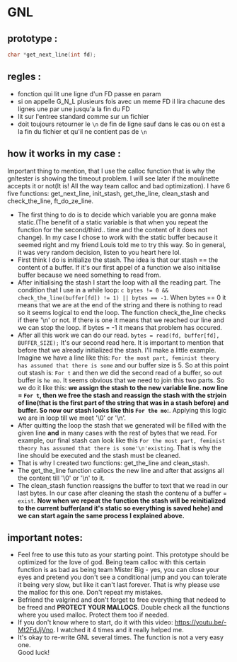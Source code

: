 # GNL

## prototype :
```c
char *get_next_line(int fd);
```
## regles :
- fonction qui lit une ligne d'un FD passe en param
- si on appelle G_N_L plusieurs fois avec un meme FD il lira chacune des lignes une par une jusqu'a la fin du FD
- lit sur l'entree standard comme sur un fichier
-  doit toujours retourner le ``` \n ``` de fin  de ligne sauf dans le cas ou on est a la fin du fichier et qu'il ne contient pas de ```\n```

## how it works in my case :
Important thing to mention, that I use the calloc function that is why the gnltester is showing the timeout problem. I will see later if the moulinette accepts it or not(It is! All the way team calloc and bad optimization). I have 6 five functions: get_next_line, init_stash, get_the_line, clean_stash and check_the_line, ft_do_ze_line. 
- The first thing to do is to decide which variable you are gonna make static.(The benefit of a static variable is that when you repeat the function for the second/third.. time and the content of it does not change). In my case I chose to work with the static buffer because it seemed right and my friend Louis told me to try this way. So in general, it was very random decision, listen to you heart here lol. 
- First think I do is initialize the stash. The idea is that our stash == the content of a buffer. If it's our first appel of a function we also initialise buffer because we need something to read from. 
- After initialising the stash I start the loop with all the reading part. The condition that I use in a while loop: ```c bytes != 0 && check_the_line(buffer[fd]) != 1) || bytes == -1```. When bytes == 0 it means that we are at the end of the string and there is nothing to read so it seems logical to end the loop. The function check_the_line checks if there '\n' or not. If there is one it means that we reached our line and we can stop the loop. if bytes = -1 it means that problem has occured. 
- After all this work we can do our read. ```bytes = read(fd, buffer[fd], BUFFER_SIZE);``` It's our second read here. It is important to mention that before that we already initialized the stash. I'll make a little example. Imagine we have a line like this: ``` For the most part, feminist theory has assumed that there is some ``` and our buffer size is 5. So at this point out stash is: ``` For t ``` and then we did the second read of a buffer, so out buffer is ```he mo```. It seems obvious that we need to join this two parts. So we do it like this: **we assign the stash to the new variable line. now line = ```For t```, then we free the stash and reassign the stash with the strjoin of line(that is the first part of the string that was in a stash before) and buffer. So now our stash looks like this ```For the mo```:**. Applying this logic we are in loop till we meet '\0' or '\n'.
- After quitting the loop the stash that we generated will be filled with the given line **and** in many cases with the rest of bytes that we read. For example, our final stash can look like this ``` For the most part, feminist theory has assumed that there is some'\n'existing ```. That is why the line should be executed and the stash must be cleaned. 
- That is why I created two functions: get_the_line and clean_stash. 
- The get_the_line function callocs the new line and after that assigns all the content till '\0' or '\n' to it.
- The clean_stash function reassigns the buffer to text that we read in our last bytes. In our case after cleaning the stash the contenu of a buffer = ```exist```. 
**Now when we repeat the function the stash will be reinitialized to the current buffer(and it's static so everything is saved hehe) and we can start again the same process I explained above.** 

## important notes:
- Feel free to use this tuto as your starting point. This prototype should be optimized for the love of god. Being team calloc with this certain function is as bad as being team Mister Big - yes, you can close your eyes and pretend you don't see a conditional jump and you can tolerate it being very slow, but like it can't last forever. That is why please use the malloc for this one. Don't repeat my mistakes.  
- Befriend the valgrind and don't forget to free everything that nedeed to be freed and **PROTECT YOUR MALLOCS**. Double check all the functions where you used malloc. Protect them too if needed. 
- If you don't know where to start, do it with this video: https://youtu.be/-Mt2FdJjVno. I watched it 4 times and it really helped me. 
- It's okay to re-write GNL several times. The function is not a very easy one.  
Good luck! 
